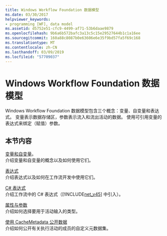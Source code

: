 ```yaml
---
title: Windows Workflow Foundation 数据模型
ms.date: 03/30/2017
helpviewer_keywords:
- programming [WF], data model
ms.assetid: d5752e51-cfc9-4499-af71-53b6daae9879
ms.openlocfilehash: 9b6a6b572bafc3a13c5c15e29527644b1c1a16ee
ms.sourcegitcommit: 160a88c8087b0e63606e6e35f9bd57fa5f69c168
ms.translationtype: MT
ms.contentlocale: zh-CN
ms.lasthandoff: 03/09/2019
ms.locfileid: "57709037"
---
```

# <a name="windows-workflow-foundation-data-model"></a>Windows Workflow Foundation 数据模型
Windows Workflow Foundation 数据模型包含三个概念：变量、自变量和表达式。 变量表示数据存储区，参数表示流入和流出活动的数据。 使用可引用变量的表达式来绑定（赋值）参数。  
  
## <a name="in-this-section"></a>本节内容  
 [变量和自变量](variables-and-arguments.md)。  
 介绍变量和自变量的概念以及如何使用它们。  
  
 [表达式](expressions.md)  
 介绍表达式以及如何在工作流开发中使用它们。  
  
 [C# 表达式](csharp-expressions.md)  
 介绍工作流中的 C# 表达式（[!INCLUDE[net_v45](../../../includes/net-v45-md.md)] 中引入）。  
  
 [属性与参数](properties-vs-arguments.md)  
 介绍如何选择要用于活动输入的类型。  
  
 [使用 CacheMetadata 公开数据](exposing-data-with-cachemetadata.md)  
 介绍如何公开有关执行活动的成员的自定义元数据集。
